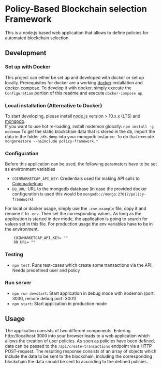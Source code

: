 # Policy-Based Blockchain selection Framework

This is a node.js based web application that allows to define policies for automated blockchain selection.

## Development

### Set up with Docker

This project can either be set up and developed with docker or set up locally. Prerequisites for docker are a working
[docker](https://docs.docker.com/) installation and 
[docker-compose](https://docs.docker.com/compose/install/#install-compose). 
To develop it with docker, simply execute the `Configuration` portion of this readme and execute `docker-compose up`.

### Local installation (Alternative to Docker)

To start developing, please install [node.js](https://nodejs.org/en/) 
version > 10.x.x (LTS) and [mongodb](https://www.mongodb.com/).  
If you want to use hot re-loading, install nodemon globally: `npm install -g nodemon`
To get the static blockchain data that is stored in the db, 
import the data in the folder `/db-dump` into your mongodb instance. To do that execute 
`mongorestore --nsInclude policy-framework.*`

### Configuration

Before this application can be used, the following parameters have to be set as environment variables  
* `COINMARKETCAP_API_KEY`: Credentials used for making API calls to [Coinmarketcap](https://coinmarketcap.com/) 
* `DB_URL`: URL to the mongodb database (in case the provided docker configuration is used this would be 
`mongodb://mongo:27017/policy-framework`)

For local or docker usage, simply use the `.env.example` file, copy it and rename it to `.env`. 
Then set the corresponding values. As long as the application is started in dev mode, the application is going to search 
for values set in this file. For production usage the env variables have to be in the environment.  

```
    COINMARKETCAP_API_KEY= ""
    DB_URL= ""
```

### Testing

* `npm test`: Runs test-cases which create some transactions via the API. Needs predefined user and policy

### Run server

* `npm run devstart`: Start application in debug mode with nodemon (port: 3000, remote debug port: 3001)
* `npm start`: Start application in production mode

## Usage

The application consists of two different components. Entering http://localhost:3000 into your browser leads to a 
web application which allows the creation of user policies. As soon as policies have been defined, data can be passed to 
the `/api/create-transactions` endpoint via a HTTP POST-request. The resulting response consists of an array of objects 
which include the data to be sent to the blockchain, including the corresponding blockchain the data should be sent to 
according to the defined policies. 
